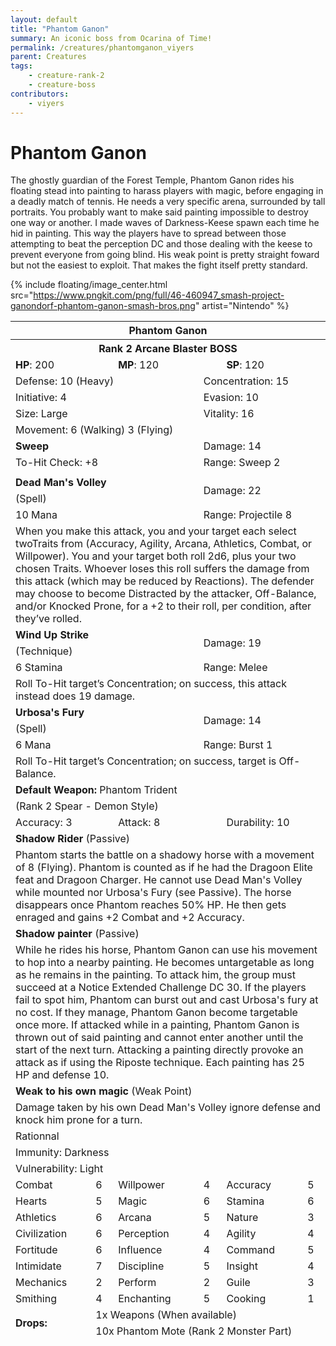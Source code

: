 ```yaml
---
layout: default
title: "Phantom Ganon"
summary: An iconic boss from Ocarina of Time!
permalink: /creatures/phantomganon_viyers
parent: Creatures
tags:
    - creature-rank-2
    - creature-boss
contributors:
    - viyers
---
```


# Phantom Ganon

The ghostly guardian of the Forest Temple, Phantom Ganon rides his floating stead into painting to harass players with magic, before engaging in a deadly match of tennis. He needs a very specific arena, surrounded by tall portraits. You probably want to make said painting impossible to destroy one way or another. I made waves of Darkness-Keese spawn each time he hid in painting. This way the players have to spread between those attempting to beat the perception DC and those dealing with the keese to prevent everyone from going blind. His weak point is pretty straight foward but not the easiest to exploit. That makes the fight itself pretty standard.


{% include floating/image_center.html src="https://www.pngkit.com/png/full/46-460947_smash-project-ganondorf-phantom-ganon-smash-bros.png" artist="Nintendo" %}

<table class="creature-table">
  <thead>
    <tr>
      <th colspan="6" class="fs-6 text-grey-lt-000 creature-title-bg">Phantom Ganon</th>
    </tr>
    <tr>
      <th colspan="6" class="fs-5 text-grey-lt-000 creature-title-bg">Rank 2 Arcane Blaster BOSS</th>
    </tr>
    <tr>
      <td class="text-grey-dk-300 creature-content-bg-dark" colspan="2">
        <strong>HP</strong>: 200
      </td>
      <td class="text-grey-dk-300 creature-content-bg-dark" colspan="2">
        <strong>MP</strong>: 120
      </td>
      <td class="text-grey-dk-300 creature-content-bg-dark" colspan="2">
        <strong>SP</strong>: 120
      </td>
    </tr>
    <tr>
      <td class="text-grey-dk-300 creature-content-bg-light" colspan="3">Defense: 10 (Heavy)</td>
      <td class="text-grey-dk-300 creature-content-bg-light" colspan="3">Concentration: 15</td>
    </tr>
    <tr>
      <td class="text-grey-dk-300 creature-content-bg-light" colspan="3">Initiative: 4</td>
      <td class="text-grey-dk-300 creature-content-bg-light" colspan="3">Evasion: 10</td>
    </tr>
    <tr>
      <td class="text-grey-dk-300 creature-content-bg-light" colspan="3">Size: Large</td>
      <td class="text-grey-dk-300 creature-content-bg-light" colspan="3">Vitality: 16</td>
    </tr>
    <tr>
      <td class="text-grey-dk-300 creature-content-bg-light" colspan="6">Movement: 6 (Walking) 3 (Flying)</td>
    </tr>
    <tr>
      <td class="text-grey-dk-300 creature-content-bg-dark" colspan="3">
        <strong>Sweep</strong>
      </td>
      <td class="text-grey-dk-300 creature-content-bg-dark" colspan="3">Damage: 14</td>
    </tr>
    <tr>
      <td class="text-grey-dk-300 creature-content-bg-dark" colspan="3">To-Hit Check: +8</td>
      <td class="text-grey-dk-300 creature-content-bg-dark" colspan="3">Range: Sweep 2</td>
    </tr>
    <tr>
      <td class="text-grey-dk-300 creature-content-bg-dark fs-2" colspan="6"></td>
    </tr>
    <tr>
      <td class="text-grey-dk-300 creature-content-bg-light" colspan="3">
        <strong>Dead Man's Volley</strong>
      </td>
      <td class="text-grey-dk-300 creature-content-bg-light" colspan="3" rowspan="2">Damage: 22</td>
    </tr>
    <tr>
      <td class="text-grey-dk-300 creature-content-bg-light" colspan="3">(Spell)</td>
    </tr>
    <tr class="text-grey-dk-300 creature-content-bg-light">
      <td class="text-grey-dk-300 creature-content-bg-light" colspan="3">10 Mana</td>
      <td class="text-grey-dk-300 creature-content-bg-light" colspan="3">Range: Projectile 8</td>
    </tr>
    <tr>
      <td class="text-grey-dk-300 creature-content-bg-light fs-2" colspan="6">When you make this attack, you and your target each select twoTraits from (Accuracy, Agility, Arcana, Athletics, Combat, or Willpower). You and your target both roll 2d6, plus your two chosen Traits. Whoever loses this roll suffers the damage from this attack (which may be reduced by Reactions). The defender may choose to become Distracted by the attacker, Off-Balance, and/or Knocked Prone, for a +2 to their roll, per condition, after they’ve rolled.</td>
    </tr>
    <tr>
      <td class="text-grey-dk-300 creature-content-bg-light" colspan="3">
        <strong>Wind Up Strike</strong>
      </td>
      <td class="text-grey-dk-300 creature-content-bg-light" colspan="3" rowspan="2">Damage: 19</td>
    </tr>
    <tr>
      <td class="text-grey-dk-300 creature-content-bg-light" colspan="3">(Technique)</td>
    </tr>
    <tr class="text-grey-dk-300 creature-content-bg-light">
      <td class="text-grey-dk-300 creature-content-bg-light" colspan="3">6 Stamina</td>
      <td class="text-grey-dk-300 creature-content-bg-light" colspan="3">Range: Melee</td>
    </tr>
    <tr>
      <td class="text-grey-dk-300 creature-content-bg-light fs-2" colspan="6">Roll To-Hit target’s Concentration; on success, this attack instead does 19 damage.</td>
    </tr>
    <tr>
      <td class="text-grey-dk-300 creature-content-bg-light" colspan="3">
        <strong>Urbosa's Fury</strong>
      </td>
      <td class="text-grey-dk-300 creature-content-bg-light" colspan="3" rowspan="2">Damage: 14</td>
    </tr>
    <tr>
      <td class="text-grey-dk-300 creature-content-bg-light" colspan="3">(Spell)</td>
    </tr>
    <tr class="text-grey-dk-300 creature-content-bg-light">
      <td class="text-grey-dk-300 creature-content-bg-light" colspan="3">6 Mana</td>
      <td class="text-grey-dk-300 creature-content-bg-light" colspan="3">Range: Burst 1</td>
    </tr>
    <tr>
      <td class="text-grey-dk-300 creature-content-bg-light fs-2" colspan="6">Roll To-Hit target’s Concentration; on success, target is Off-Balance.</td>
    </tr>
    <tr>
      <td class="text-grey-dk-300 creature-content-bg-dark" colspan="6">
        <strong>Default Weapon: </strong>Phantom Trident
      </td>
    </tr>
    <tr>
      <td class="text-grey-dk-300 creature-content-bg-dark" colspan="6">(Rank 2 Spear - Demon Style)</td>
    </tr>
    <tr>
      <td class="text-grey-dk-300 creature-content-bg-dark" colspan="2">Accuracy: 3</td>
      <td class="text-grey-dk-300 creature-content-bg-dark" colspan="2">Attack: 8</td>
      <td class="text-grey-dk-300 creature-content-bg-dark" colspan="2">Durability: 10</td>
    </tr>
    <tr>
      <td class="text-grey-dk-300 creature-content-bg-light" colspan="6">
        <strong>Shadow Rider</strong> (Passive)
      </td>
    </tr>
    <tr>
      <td class="text-grey-dk-300 creature-content-bg-light fs-2" colspan="6">Phantom starts the battle on a shadowy horse with a movement of 8 (Flying). Phantom is counted as if he had the Dragoon Elite feat and Dragoon Charger. He cannot use Dead Man's Volley while mounted nor Urbosa's Fury (see Passive). The horse disappears once Phantom reaches 50% HP. He then gets enraged and gains +2 Combat and +2 Accuracy.</td>
    </tr>
    <tr>
      <td class="text-grey-dk-300 creature-content-bg-light" colspan="6">
        <strong>Shadow painter</strong> (Passive)
      </td>
    </tr>
    <tr>
      <td class="text-grey-dk-300 creature-content-bg-light fs-2" colspan="6">While he rides his horse, Phantom Ganon can use his movement to hop into a nearby painting. He becomes untargetable as long as he remains in the painting. To attack him, the group must succeed at a Notice Extended Challenge DC 30. If the players fail to spot him, Phantom can burst out and cast Urbosa's fury at no cost. If they manage, Phantom Ganon become targetable once more. If attacked while in a painting, Phantom Ganon is thrown out of said painting and cannot enter another until the start of the next turn. Attacking a painting directly provoke an attack as if using the Riposte technique. Each painting has 25 HP and defense 10.</td>
    </tr>
    <tr>
      <td class="text-grey-dk-300 creature-content-bg-light" colspan="6">
        <strong>Weak to his own magic</strong> (Weak Point)
      </td>
    </tr>
    <tr>
      <td class="text-grey-dk-300 creature-content-bg-light fs-2" colspan="6">Damage taken by his own Dead Man's Volley ignore defense and knock him prone for a turn.</td>
    </tr>
    <tr>
      <td class="text-grey-dk-300 creature-content-bg-dark fs-4" colspan="6">Rationnal</td>
    </tr>
    <tr>
      <td class="text-grey-dk-300 creature-content-bg-dark fs-4" colspan="6">Immunity: Darkness</td>
    </tr>
    <tr>
      <td class="text-grey-dk-300 creature-content-bg-dark fs-4" colspan="6">Vulnerability: Light</td>
    </tr>
    <tr>
      <td class="text-grey-dk-300 creature-content-bg-dark fs-2">Combat</td>
      <td class="text-grey-dk-300 creature-content-bg-dark fs-2">6</td>
      <td class="text-grey-dk-300 creature-content-bg-dark fs-2">Willpower</td>
      <td class="text-grey-dk-300 creature-content-bg-dark fs-2">4</td>
      <td class="text-grey-dk-300 creature-content-bg-dark fs-2">Accuracy</td>
      <td class="text-grey-dk-300 creature-content-bg-dark fs-2">5</td>
    </tr>
    <tr class="text-grey-dk-300 creature-content-bg-dark fs-2">
      <td class="text-grey-dk-300 creature-content-bg-dark fs-2">Hearts</td>
      <td class="text-grey-dk-300 creature-content-bg-dark fs-2">5</td>
      <td class="text-grey-dk-300 creature-content-bg-dark fs-2">Magic</td>
      <td class="text-grey-dk-300 creature-content-bg-dark fs-2">6</td>
      <td class="text-grey-dk-300 creature-content-bg-dark fs-2">Stamina</td>
      <td class="text-grey-dk-300 creature-content-bg-dark fs-2">6</td>
    </tr>
    <tr class="text-grey-dk-300 creature-content-bg-dark fs-2">
      <td class="text-grey-dk-300 creature-content-bg-dark fs-2">Athletics</td>
      <td class="text-grey-dk-300 creature-content-bg-dark fs-2">6</td>
      <td class="text-grey-dk-300 creature-content-bg-dark fs-2">Arcana</td>
      <td class="text-grey-dk-300 creature-content-bg-dark fs-2">5</td>
      <td class="text-grey-dk-300 creature-content-bg-dark fs-2">Nature</td>
      <td class="text-grey-dk-300 creature-content-bg-dark fs-2">3</td>
    </tr>
    <tr class="text-grey-dk-300 creature-content-bg-dark fs-2">
      <td class="text-grey-dk-300 creature-content-bg-dark fs-2">Civilization</td>
      <td class="text-grey-dk-300 creature-content-bg-dark fs-2">6</td>
      <td class="text-grey-dk-300 creature-content-bg-dark fs-2">Perception</td>
      <td class="text-grey-dk-300 creature-content-bg-dark fs-2">4</td>
      <td class="text-grey-dk-300 creature-content-bg-dark fs-2">Agility</td>
      <td class="text-grey-dk-300 creature-content-bg-dark fs-2">4</td>
    </tr>
    <tr class="text-grey-dk-300 creature-content-bg-dark fs-2">
      <td class="text-grey-dk-300 creature-content-bg-dark fs-2">Fortitude</td>
      <td class="text-grey-dk-300 creature-content-bg-dark fs-2">6</td>
      <td class="text-grey-dk-300 creature-content-bg-dark fs-2">Influence</td>
      <td class="text-grey-dk-300 creature-content-bg-dark fs-2">4</td>
      <td class="text-grey-dk-300 creature-content-bg-dark fs-2">Command</td>
      <td class="text-grey-dk-300 creature-content-bg-dark fs-2">5</td>
    </tr>
    <tr class="text-grey-dk-300 creature-content-bg-dark fs-2">
      <td class="text-grey-dk-300 creature-content-bg-dark fs-2">Intimidate</td>
      <td class="text-grey-dk-300 creature-content-bg-dark fs-2">7</td>
      <td class="text-grey-dk-300 creature-content-bg-dark fs-2">Discipline</td>
      <td class="text-grey-dk-300 creature-content-bg-dark fs-2">5</td>
      <td class="text-grey-dk-300 creature-content-bg-dark fs-2">Insight</td>
      <td class="text-grey-dk-300 creature-content-bg-dark fs-2">4</td>
    </tr>
    <tr class="text-grey-dk-300 creature-content-bg-dark fs-2">
      <td class="text-grey-dk-300 creature-content-bg-dark fs-2">Mechanics</td>
      <td class="text-grey-dk-300 creature-content-bg-dark fs-2">2</td>
      <td class="text-grey-dk-300 creature-content-bg-dark fs-2">Perform</td>
      <td class="text-grey-dk-300 creature-content-bg-dark fs-2">2</td>
      <td class="text-grey-dk-300 creature-content-bg-dark fs-2">Guile</td>
      <td class="text-grey-dk-300 creature-content-bg-dark fs-2">3</td>
    </tr>
    <tr class="text-grey-dk-300 creature-content-bg-dark fs-2">
      <td class="text-grey-dk-300 creature-content-bg-dark fs-2">Smithing</td>
      <td class="text-grey-dk-300 creature-content-bg-dark fs-2">4</td>
      <td class="text-grey-dk-300 creature-content-bg-dark fs-2">Enchanting</td>
      <td class="text-grey-dk-300 creature-content-bg-dark fs-2">5</td>
      <td class="text-grey-dk-300 creature-content-bg-dark fs-2">Cooking</td>
      <td class="text-grey-dk-300 creature-content-bg-dark fs-2">1</td>
    </tr>
    <tr>
      <td class="text-grey-dk-300 creature-content-bg-light" rowspan="2">
        <strong>Drops:</strong>
      </td>
      <td class="text-grey-dk-300 creature-content-bg-light" colspan="5">1x Weapons (When available)</td>
    </tr>
    <tr>
      <td class="text-grey-dk-300 creature-content-bg-light" colspan="5">10x Phantom Mote  (Rank 2 Monster Part)</td>
    </tr>
  </thead>
</table>
